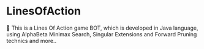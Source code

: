 # LinesOfAction
:game_die: This is a Lines Of Action game BOT, which is developed in Java language, using AlphaBeta Minimax Search, Singular Extensions and Forward Pruning technics and more..

